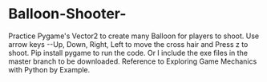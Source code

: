 # Balloon-Shooter-
Practice Pygame's Vector2 to create many Balloon for players to shoot.
Use arrow keys --Up, Down, Right, Left to move the cross hair and Press z to shoot.
Pip install pygame to run the code.
Or I include the exe files in the master branch to be downloaded.
Reference to Exploring Game Mechanics with Python by Example.
